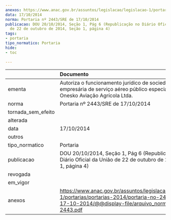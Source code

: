 ```yaml
---
anexos: https://www.anac.gov.br/assuntos/legislacao/legislacao-1/portarias/portarias-2014/portaria-no-2443-sre-de-17-10-2014/@@display-file/arquivo_norma/PA2014-2443.pdf
data: 17/10/2014
norma: Portaria nº 2443/SRE de 17/10/2014
publicacao: DOU 20/10/2014, Seção 1, Pág 6 (Republicação no Diário Oficial da União
  de 22 de outubro de 2014, Seção 1, página 4)
tags:
- portaria
tipo_normatico: Portaria
hide: 
- toc 
 
---
```


|                    | Documento                                                                                                                                                         |
|:-------------------|:------------------------------------------------------------------------------------------------------------------------------------------------------------------|
| ementa             | Autoriza o funcionamento jurídico de sociedade empresária de serviço aéreo público especializado - Onesko Aviação Agrícola Ltda.                                  |
| norma              | Portaria nº 2443/SRE de 17/10/2014                                                                                                                                |
| tornada_sem_efeito |                                                                                                                                                                   |
| alterada           |                                                                                                                                                                   |
| data               | 17/10/2014                                                                                                                                                        |
| outros             |                                                                                                                                                                   |
| tipo_normatico     | Portaria                                                                                                                                                          |
| publicacao         | DOU 20/10/2014, Seção 1, Pág 6 (Republicação no Diário Oficial da União de 22 de outubro de 2014, Seção 1, página 4)                                              |
| revogada           |                                                                                                                                                                   |
| em_vigor           |                                                                                                                                                                   |
| anexos             | https://www.anac.gov.br/assuntos/legislacao/legislacao-1/portarias/portarias-2014/portaria-no-2443-sre-de-17-10-2014/@@display-file/arquivo_norma/PA2014-2443.pdf |